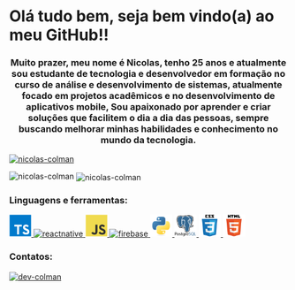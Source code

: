<h1 aling='center' >Olá tudo bem, seja bem vindo(a) ao meu GitHub!!</h1>
<h3 align="center">Muito prazer, meu nome é Nicolas, tenho 25 anos e atualmente sou estudante de tecnologia e desenvolvedor em formação no curso de análise e desenvolvimento de sistemas, atualmente focado em projetos acadêmicos e no desenvolvimento de aplicativos mobile, Sou apaixonado por aprender e criar soluções que facilitem o dia a dia das pessoas, sempre buscando melhorar minhas habilidades e conhecimento no mundo da tecnologia.</h3>

<p align="left"> <a href="https://github.com/ryo-ma/github-profile-trophy"><img src="https://github-profile-trophy.vercel.app/?username=nicolas-colman" alt="nicolas-colman" /></a> </p>


<p><img align="left" src="https://github-readme-stats.vercel.app/api/top-langs?username=nicolas-colman&show_icons=true&locale=pt-Br&layout=compact&theme=dark" alt="nicolas-colman" /></p>

<p>&nbsp;<img align="center" src="https://github-readme-stats.vercel.app/api?username=nicolas-colman&show_icons=true&theme=dark&locale=pt-Br" alt="nicolas-colman" /></p>


<h3 align="left">Linguagens e ferramentas:</h3>
<p align="left"> 
<a href="https://www.typescriptlang.org/" target="_blank" rel="noreferrer"> <img src="https://raw.githubusercontent.com/devicons/devicon/master/icons/typescript/typescript-original.svg" alt="typescript" width="40" height="40"/> </a> <a href="https://reactnative.dev/" target="_blank" rel="noreferrer"> <img src="https://reactnative.dev/img/header_logo.svg" alt="reactnative" width="40" height="40"/> </a> <a href="https://developer.mozilla.org/en-US/docs/Web/JavaScript" target="_blank" rel="noreferrer"> <img src="https://raw.githubusercontent.com/devicons/devicon/master/icons/javascript/javascript-original.svg" alt="javascript" width="40" height="40"/> </a> <a href="https://firebase.google.com/" target="_blank" rel="noreferrer"> <img src="https://www.vectorlogo.zone/logos/firebase/firebase-icon.svg" alt="firebase" width="40" height="40"/> </a> <a href="https://www.python.org" target="_blank" rel="noreferrer"> <img src="https://raw.githubusercontent.com/devicons/devicon/master/icons/python/python-original.svg" alt="python" width="40" height="40"/> </a> <a href="https://www.postgresql.org" target="_blank" rel="noreferrer"> <img src="https://raw.githubusercontent.com/devicons/devicon/master/icons/postgresql/postgresql-original-wordmark.svg" alt="postgresql" width="40" height="40"/> </a> <a href="https://www.w3schools.com/css/" target="_blank" rel="noreferrer"> <img src="https://raw.githubusercontent.com/devicons/devicon/master/icons/css3/css3-original-wordmark.svg" alt="css3" width="40" height="40"/> </a> <a href="https://www.w3.org/html/" target="_blank" rel="noreferrer"> <img src="https://raw.githubusercontent.com/devicons/devicon/master/icons/html5/html5-original-wordmark.svg" alt="html5" width="40" height="40"/> </a> </p>

<h3 align="left">Contatos:</h3>
<p align="left">
<a href="https://linkedin.com/in/dev-colman" target="blank"><img align="center" src="https://raw.githubusercontent.com/rahuldkjain/github-profile-readme-generator/master/src/images/icons/Social/linked-in-alt.svg" alt="dev-colman" height="30" width="40" /></a>
</p>

